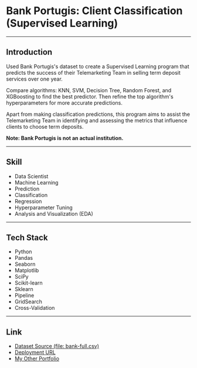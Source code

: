 # Bank Portugis: Client Classification (Supervised Learning)

---

## Introduction

Used Bank Portugis's dataset to create a Supervised Learning program that predicts the success of their Telemarketing Team in selling term deposit services over one year.

Compare algorithms: KNN, SVM, Decision Tree, Random Forest, and XGBoosting to find the best predictor. Then refine the top algorithm's hyperparameters for more accurate predictions.

Apart from making classification predictions, this program aims to assist the Telemarketing Team in identifying and assessing the metrics that influence clients to choose term deposits.

**Note: Bank Portugis is not an actual institution.**

---

## Skill 

* Data Scientist
* Machine Learning
* Prediction 
* Classification 
* Regression 
* Hyperparameter Tuning 
* Analysis and Visualization (EDA)

---

## Tech Stack

* Python
* Pandas 
* Seaborn 
* Matplotlib 
* SciPy 
* Scikit-learn 
* Sklearn
* Pipeline 
* GridSearch
* Cross-Validation

---

## Link
* [Dataset Source (file: bank-full.csv)](https://archive.ics.uci.edu/dataset/222/bank+marketing)
* [Deployment URL](https://huggingface.co/spaces/naufalbudianto28/milestone2)
* [My Other Portfolio](https://datawithnaufal.com)
